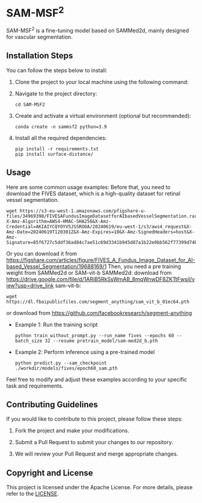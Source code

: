 # $\text{SAM-MSF}^2$

$\text{SAM-MSF}^2$ is a fine-tuning model based on SAMMed2d, mainly designed for vascular segmentation.

## Installation Steps

You can follow the steps below to install:

1. Clone the project to your local machine using the following command:
<!--
   ```
   git clone https://github.com/YuancongLiang/SAM-MSF2.git
   ``` 
-->
2. Navigate to the project directory:
   ```
   cd SAM-MSF2
   ```

3. Create and activate a virtual environment (optional but recommended):
   ```
   conda create -n sammsf2 python=3.9
   ```

4. Install all the required dependencies:
   ```
   pip install -r requirements.txt
   pip install surface-distance/
   ```

## Usage

Here are some common usage examples:
Before that, you need to download the FIVES dataset, which is a high-quality dataset for retinal vessel segmentation.
```
wget https://s3-eu-west-1.amazonaws.com/pfigshare-u-files/34969398/FIVESAFundusImageDatasetforAIbasedVesselSegmentation.rar?X-Amz-Algorithm=AWS4-HMAC-SHA256&X-Amz-Credential=AKIAIYCQYOYV5JSSROOA/20240619/eu-west-1/s3/aws4_request&X-Amz-Date=20240619T120301Z&X-Amz-Expires=10&X-Amz-SignedHeaders=host&X-Amz-Signature=85f6727c5ddf36ad84c7ae51c69d3341b945d87a1b22e0bb562f77399d74b8aa
```
Or you can download it from https://figshare.com/articles/figure/FIVES_A_Fundus_Image_Dataset_for_AI-based_Vessel_Segmentation/19688169/1
Then, you need a pre training weight from SAMMed2d or SAM-vit-b
SAMMed2d:
download from https://drive.google.com/file/d/1ARiB5RkSsWmAB_8mqWnwDF8ZKTtFwsjl/view?usp=drive_link
sam-vit-b:
```
wget https://dl.fbaipublicfiles.com/segment_anything/sam_vit_b_01ec64.pth
```
or download from https://github.com/facebookresearch/segment-anything

- Example 1: Run the training script
  ```
  python train_without_prompt.py --run_name fives --epochs 60 --batch_size 32 --resume pretrain_model/sam-med2d_b.pth
  ```

- Example 2: Perform inference using a pre-trained model
  ```
  python predict.py --sam_checkpoint ./workdir/models/fives/epoch60_sam.pth
  ```

Feel free to modify and adjust these examples according to your specific task and requirements.

## Contributing Guidelines

If you would like to contribute to this project, please follow these steps:

1. Fork the project and make your modifications.

2. Submit a Pull Request to submit your changes to our repository.

3. We will review your Pull Request and merge appropriate changes.

## Copyright and License

This project is licensed under the Apache License. For more details, please refer to the [LICENSE](LICENSE).
